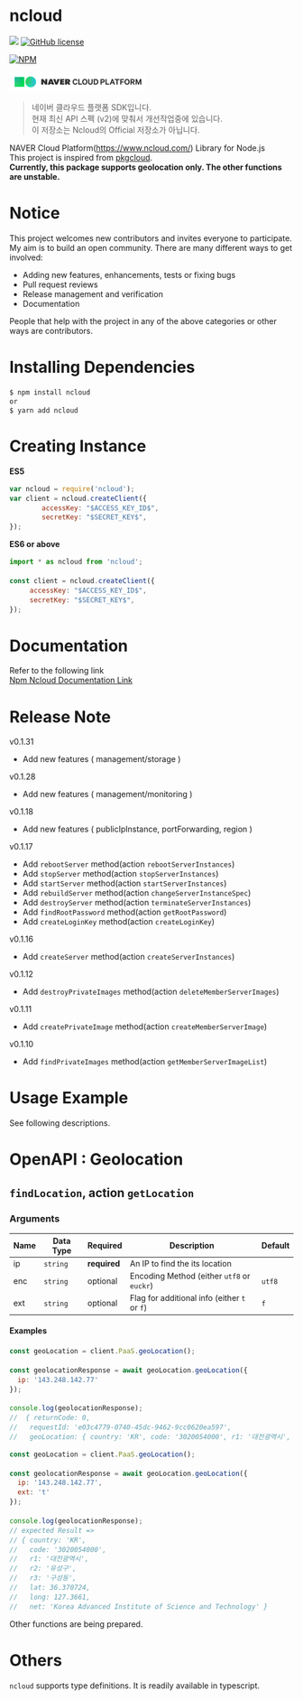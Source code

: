 ncloud
======
![](https://img.shields.io/node/v/ncloud.svg) 
[![GitHub license](https://img.shields.io/github/license/mosfet1kg/ncloud.svg)](https://github.com/mosfet1kg/ncloud/blob/master/LICENSE)
  
  
[![NPM](https://nodei.co/npm/ncloud.png?compact=true)](https://nodei.co/npm/ncloud/)  
  
![](./docs/assets/ncloudicon-01.png)   


> 네이버 클라우드 플랫폼 SDK입니다.  
> 현재 최신 API 스펙 (v2)에 맞춰서 개선작업중에 있습니다.  
> 이 저장소는 Ncloud의 Official 저장소가 아닙니다. 



NAVER Cloud Platform(https://www.ncloud.com/) Library for Node.js  
This project is inspired from [pkgcloud](https://github.com/pkgcloud/pkgcloud).  
**Currently, this package supports geolocation only. The other functions are unstable.**

# Notice
This project welcomes new contributors and invites everyone to participate.  
My aim is to build an open community. There are many different ways to get involved:  

- Adding new features, enhancements, tests or fixing bugs
- Pull request reviews
- Release management and verification
- Documentation

People that help with the project in any of the above categories or other ways are contributors.

# Installing Dependencies
```
$ npm install ncloud
or
$ yarn add ncloud
```

# Creating Instance
**ES5**
```javascript
var ncloud = require('ncloud');
var client = ncloud.createClient({
        accessKey: "$ACCESS_KEY_ID$",
        secretKey: "$SECRET_KEY$",
});
```
**ES6 or above**
```javascript
import * as ncloud from 'ncloud';

const client = ncloud.createClient({
     accessKey: "$ACCESS_KEY_ID$",
     secretKey: "$SECRET_KEY$",
});
```

# Documentation  
Refer to the following link  
[Npm Ncloud Documentation Link](https://mosfet1kg.github.io/ncloud/docs/)


# Release Note
v0.1.31
  - Add new features ( management/storage )

v0.1.28
  - Add new features ( management/monitoring )

v0.1.18
  - Add new features ( publicIpInstance, portForwarding, region )

v0.1.17
  - Add `rebootServer` method(action `rebootServerInstances`)
  - Add `stopServer` method(action `stopServerInstances`)
  - Add `startServer` method(action `startServerInstances`)
  - Add `rebuildServer` method(action `changeServerInstanceSpec`)
  - Add `destroyServer` method(action `terminateServerInstances`)
  - Add `findRootPassword` method(action `getRootPassword`)  
  - Add `createLoginKey` method(action `createLoginKey`)  
        
v0.1.16
  - Add `createServer` method(action `createServerInstances`)
  
v0.1.12
  - Add `destroyPrivateImages` method(action `deleteMemberServerImages`)
   
v0.1.11
  - Add `createPrivateImage` method(action `createMemberServerImage`) 
  
v0.1.10
  - Add `findPrivateImages` method(action `getMemberServerImageList`) 


# Usage Example
See following descriptions.
# OpenAPI : Geolocation
## `findLocation`, action `getLocation`
### Arguments
| Name | Data Type | Required | Description                | Default |
|------|-----------|----------|----------------------------|---------|
| ip   | `string`  | <b>required</b> | An IP to find the its location |         |
| enc  | `string`  | optional | Encoding Method (either `utf8` or `euckr`) | `utf8`  |
| ext  | `string`  | optional | Flag for additional info (either `t` or `f`) | `f`   |


#### Examples
```javascript
const geoLocation = client.PaaS.geoLocation();

const geolocationResponse = await geoLocation.geoLocation({
  ip: '143.248.142.77'
});

console.log(geolocationResponse);
//  { returnCode: 0,
//   requestId: 'e03c4779-0740-45dc-9462-9cc0620ea597',
//   geoLocation: { country: 'KR', code: '3020054000', r1: '대전광역시', r2: '유성구' } }
```


```javascript
const geoLocation = client.PaaS.geoLocation();

const geolocationResponse = await geoLocation.geoLocation({
  ip: '143.248.142.77',
  ext: 't'
});

console.log(geolocationResponse);
// expected Result =>
// { country: 'KR',
//   code: '3020054000',
//   r1: '대전광역시',
//   r2: '유성구',
//   r3: '구성동',
//   lat: 36.370724,
//   long: 127.3661,
//   net: 'Korea Advanced Institute of Science and Technology' }
```

Other functions are being prepared.

# Others 
`ncloud` supports type definitions. It is readily available in typescript.  